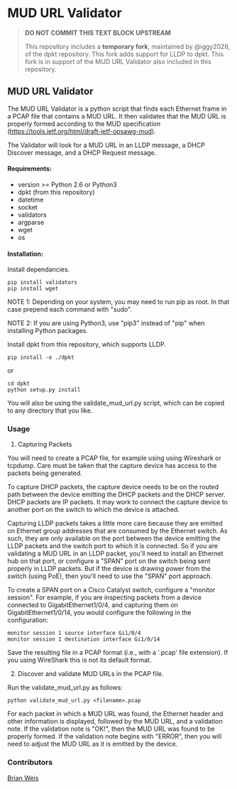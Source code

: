 # MUD URL Validator

> **DO NOT COMMIT THIS TEXT BLOCK UPSTREAM**
>
> This repository includes a **temporary fork**, maintained by @iggy2028, 
> of the dpkt repository. This fork adds support for LLDP to dpkt. This
> fork is in support of the MUD URL Validator also included in this
> repository.

MUD URL Validator
-----------------

The MUD URL Validator is a python script that finds each Ethernet frame in a 
PCAP file that contains a MUD URL. It then validates that the MUD URL is
properly formed according to the MUD specification
(https://tools.ietf.org/html/draft-ietf-opsawg-mud).

The Validator will look for a MUD URL in an LLDP message, 
a DHCP Discover message, and a DHCP Request message.

#### Requirements:
* version >= Python 2.6 or Python3
* dpkt (from this repository)
* datetime
* socket
* validators
* argparse
* wget
* os

#### Installation:

Install dependancies.

	pip install validators
	pip install wget

NOTE 1: Depending on your system, you may need to run pip as root. In that 
case prepend each command with "sudo".

NOTE 2: If you are using Python3, use "pip3" instead of "pip" when installing Python packages.
	

Install dpkt from this repository, which supports LLDP.

	pip install -e ./dpkt

or 

	cd dpkt
	python setup.py install

You will also be using the validate_mud_url.py script, which can be copied to any
directory that you like.

### Usage

1. Capturing Packets

You will need to create a PCAP file, for example using using Wireshark or
tcpdump.  Care must be taken that the capture device has access to the
packets being generated. 

To capture DHCP packets, the capture device needs to be on the routed path 
between the device emitting the DHCP packets and the DHCP server. 
DHCP packets are IP packets. It may work to connect the capture device 
to another port on the switch to which the device is attached.

Capturing LLDP packets takes a little more care because they are emitted 
on Ethernet group addresses that are consumed by the Ethernet switch. As such,
they are only available on the port between the device emitting the LLDP 
packets and the switch port to which it is connected. So if you are 
validating a MUD URL in an LLDP packet, you'll need to install an Ethernet 
hub on that port, or configure a "SPAN" port on the switch 
being sent properly in LLDP packets. But if the device is drawing power 
from the switch (using PoE), then you'll need to use the "SPAN" port approach.

To create a SPAN port on a Cisco Catalyst switch, configure a 
"monitor session". For example, if you are inspecting packets from a device
connected to GigabitEthernet1/0/4, and capturing them on
GigabitEthernet1/0/14, you would configure the following in the configuration:

	monitor session 1 source interface Gi1/0/4
	monitor session 1 destination interface Gi1/0/14

Save the resulting file in a PCAP format (i.e., with a '.pcap' file
extension). If you using WireShark this is not its default format.

2. Discover and validate MUD URLs in the PCAP file.

Run the validate_mud_url.py as follows:

	python validate_mud_url.py <filename>.pcap

For each packet in which a MUD URL was found, the Ethernet header and other
information is displayed, followed by the MUD URL, and a validation note. If
the validation note is "OK!", then the MUD URL was found to be properly
formed. If the validation note begins with "ERROR", then you will need to
adjust the MUD URL as it is emitted by the device.

### Contributors
[Brian Weis](https://github.com/iggy2028)
